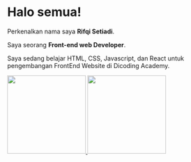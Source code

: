 # Halo semua! 

Perkenalkan nama saya **Rifqi Setiadi**.

Saya seorang **Front-end web Developer**.

Saya sedang belajar HTML, CSS, Javascript, dan React untuk pengembangan FrontEnd Website di Dicoding Academy.
<p align="left">
<a href="https://github.com/setiadirifqi02">
  <img height="180em" src="https://github-readme-stats-eight-theta.vercel.app/api?username=setiadirifqi02&show_icons=true&theme=algolia&include_all_commits=true&count_private=true"/>
  <img height="180em" src="https://github-readme-stats-eight-theta.vercel.app/api/top-langs/?username=setiadirifqi02&layout=compact&langs_count=8&theme=algolia"/>
</a>
</p>
